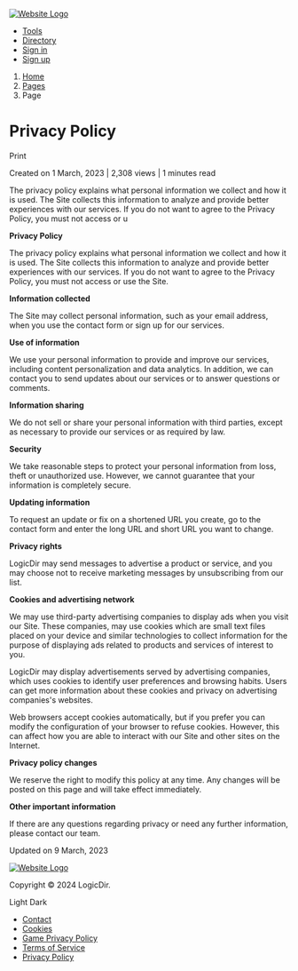[![Website Logo](https://logicdir.com/uploads/main/55c0ebdfef216613f3006f906abf21bc.png)](https://logicdir.com/)

* [Tools](https://logicdir.com/tools)
* [Directory](https://logicdir.com/directory)
* [Sign in](https://logicdir.com/login)
* [Sign up](https://logicdir.com/register)

1. [Home](https://logicdir.com/)
2. [Pages](https://logicdir.com/pages)
3. Page

Privacy Policy
==============

Print

Created on 1 March, 2023 | 2,308 views | 1 minutes read

The privacy policy explains what personal information we collect and how it is used. The Site collects this information to analyze and provide better experiences with our services. If you do not want to agree to the Privacy Policy, you must not access or u

**Privacy Policy**

The privacy policy explains what personal information we collect and how it is used. The Site collects this information to analyze and provide better experiences with our services. If you do not want to agree to the Privacy Policy, you must not access or use the Site.

**Information collected**

The Site may collect personal information, such as your email address, when you use the contact form or sign up for our services.

**Use of information**

We use your personal information to provide and improve our services, including content personalization and data analytics. In addition, we can contact you to send updates about our services or to answer questions or comments.

**Information sharing**

We do not sell or share your personal information with third parties, except as necessary to provide our services or as required by law.

**Security**

We take reasonable steps to protect your personal information from loss, theft or unauthorized use. However, we cannot guarantee that your information is completely secure.

**Updating information**

To request an update or fix on a shortened URL you create, go to the contact form and enter the long URL and short URL you want to change.

**Privacy rights**

LogicDir may send messages to advertise a product or service, and you may choose not to receive marketing messages by unsubscribing from our list.

**Cookies and advertising network**

We may use third-party advertising companies to display ads when you visit our Site. These companies, may use cookies which are small text files placed on your device and similar technologies to collect information for the purpose of displaying ads related to products and services of interest to you.

LogicDir may display advertisements served by advertising companies, which uses cookies to identify user preferences and browsing habits. Users can get more information about these cookies and privacy on advertising companies's websites.

Web browsers accept cookies automatically, but if you prefer you can modify the configuration of your browser to refuse cookies. However, this can affect how you are able to interact with our Site and other sites on the Internet.

**Privacy policy changes**

We reserve the right to modify this policy at any time. Any changes will be posted on this page and will take effect immediately.

**Other important information**

If there are any questions regarding privacy or need any further information, please contact our team.

Updated on 9 March, 2023

[](mailto:?body=https://logicdir.com/page/privacy)[](https://www.facebook.com/sharer/sharer.php?u=https://logicdir.com/page/privacy)[](https://twitter.com/share?url=https://logicdir.com/page/privacy)[](https://pinterest.com/pin/create/link/?url=https://logicdir.com/page/privacy)[](https://linkedin.com/shareArticle?url=https://logicdir.com/page/privacy)[](https://www.reddit.com/submit?url=https://logicdir.com/page/privacy)[](https://wa.me/?text=https://logicdir.com/page/privacy)

[![Website Logo](https://logicdir.com/uploads/main/55c0ebdfef216613f3006f906abf21bc.png)](https://logicdir.com/)

Copyright © 2024 LogicDir.

Light Dark

* [Contact](https://logicdir.com/contact)
* [Cookies](#)
* [Game Privacy Policy](https://logicdir.com/page/kidsgame-privacy)
* [Terms of Service](https://logicdir.com/page/terms-of-service)
* [Privacy Policy](https://logicdir.com/page/privacy)

[](https://play.google.com/store/apps/details?id=com.Logic.Dir "Google Playstore")[](mailto:support@logicdir.com "Email")